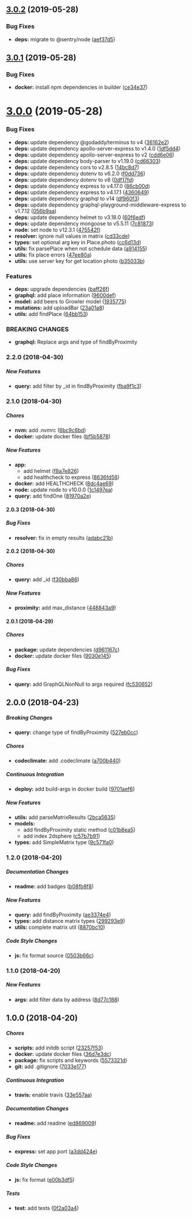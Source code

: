 ## [3.0.2](https://github.com/growlerapp/api/compare/v3.0.1...v3.0.2) (2019-05-28)


### Bug Fixes

* **deps:** migrate to @sentry/node ([aef37d5](https://github.com/growlerapp/api/commit/aef37d5))

## [3.0.1](https://github.com/growlerapp/api/compare/v3.0.0...v3.0.1) (2019-05-28)


### Bug Fixes

* **docker:** install npm dependencies in builder ([ce34e37](https://github.com/growlerapp/api/commit/ce34e37))

# [3.0.0](https://github.com/growlerapp/api/compare/v2.2.0...v3.0.0) (2019-05-28)


### Bug Fixes

* **deps:** update dependency @godaddy/terminus to v4 ([36162e2](https://github.com/growlerapp/api/commit/36162e2))
* **deps:** update dependency apollo-server-express to v1.4.0 ([1df5dd4](https://github.com/growlerapp/api/commit/1df5dd4))
* **deps:** update dependency apollo-server-express to v2 ([cdd6e06](https://github.com/growlerapp/api/commit/cdd6e06))
* **deps:** update dependency body-parser to v1.19.0 ([cd66303](https://github.com/growlerapp/api/commit/cd66303))
* **deps:** update dependency cors to v2.8.5 ([14bc8d7](https://github.com/growlerapp/api/commit/14bc8d7))
* **deps:** update dependency dotenv to v6.2.0 ([f0dd736](https://github.com/growlerapp/api/commit/f0dd736))
* **deps:** update dependency dotenv to v8 ([0df17fd](https://github.com/growlerapp/api/commit/0df17fd))
* **deps:** update dependency express to v4.17.0 ([86cb00d](https://github.com/growlerapp/api/commit/86cb00d))
* **deps:** update dependency express to v4.17.1 ([4360649](https://github.com/growlerapp/api/commit/4360649))
* **deps:** update dependency graphql to v14 ([df960f3](https://github.com/growlerapp/api/commit/df960f3))
* **deps:** update dependency graphql-playground-middleware-express to v1.7.12 ([056b9aa](https://github.com/growlerapp/api/commit/056b9aa))
* **deps:** update dependency helmet to v3.18.0 ([60f6edf](https://github.com/growlerapp/api/commit/60f6edf))
* **deps:** update dependency mongoose to v5.5.11 ([7c81873](https://github.com/growlerapp/api/commit/7c81873))
* **node:** set node to v12.3.1 ([475542f](https://github.com/growlerapp/api/commit/475542f))
* **resolver:** ignore null values in matrix ([cd33cde](https://github.com/growlerapp/api/commit/cd33cde))
* **types:** set optional arg key in Place.photo ([cc6d13d](https://github.com/growlerapp/api/commit/cc6d13d))
* **utils:** fix parsePlace when not schedule data ([a914155](https://github.com/growlerapp/api/commit/a914155))
* **utils:** fix place errors ([47ee80a](https://github.com/growlerapp/api/commit/47ee80a))
* **utils:** use server key for get location photo ([b35033b](https://github.com/growlerapp/api/commit/b35033b))


### Features

* **deps:** upgrade dependencies ([baff26f](https://github.com/growlerapp/api/commit/baff26f))
* **graphql:** add place information ([9600def](https://github.com/growlerapp/api/commit/9600def))
* **model:** add beers to Growler model ([1935775](https://github.com/growlerapp/api/commit/1935775))
* **mutations:** add uploadBar ([23a01a8](https://github.com/growlerapp/api/commit/23a01a8))
* **utils:** add findPlace ([64bb153](https://github.com/growlerapp/api/commit/64bb153))


### BREAKING CHANGES

* **graphql:** Replace args and type of findByProximity

### 2.2.0 (2018-04-30)

##### New Features

* **query:**  add filter by _id in findByProximity ([fba9f1c3](https://github.com/growlerapp/api/commit/fba9f1c335f56559f86e5be6bb8bb372d81883d5))

### 2.1.0 (2018-04-30)

##### Chores

* **nvm:**  add .nvmrc ([6bc9c6bd](https://github.com/growlerapp/api/commit/6bc9c6bdbc3bb769ad270f9c9e0051a088ea9c8a))
* **docker:**  update docker files ([bf5b5878](https://github.com/growlerapp/api/commit/bf5b587891705c4a91d0ee2d14906bff404d2d7f))

##### New Features

* **app:**
  *  add helmet ([f8a7e826](https://github.com/growlerapp/api/commit/f8a7e82650df22b0dec695f532c66fa276cd114e))
  *  add healthcheck to express ([8636fd56](https://github.com/growlerapp/api/commit/8636fd56bd4063b6c776668dc9e903aa23fb49eb))
* **docker:**  add HEALTHCHECK ([8dc4ae69](https://github.com/growlerapp/api/commit/8dc4ae690349171507b81fb8caec6065f43890d1))
* **node:**  update node to v10.0.0 ([1c1497ea](https://github.com/growlerapp/api/commit/1c1497ea18d806230ed084d03bd64ad98053bcad))
* **query:**  add findOne ([81970a2e](https://github.com/growlerapp/api/commit/81970a2ee731fc92f94b97437c63e83965f65dc1))

#### 2.0.3 (2018-04-30)

##### Bug Fixes

* **resolver:**  fix in empty results ([adabc21b](https://github.com/growlerapp/api/commit/adabc21b850ca54af0b6b0f6e294670946b8c929))

#### 2.0.2 (2018-04-30)

##### Chores

* **query:**  add _id ([f30bba86](https://github.com/growlerapp/api/commit/f30bba86c2a77baf94792acdc074da96202c059d))

##### New Features

* **proximity:**  add max_distance ([448843a9](https://github.com/growlerapp/api/commit/448843a92dc1d15ce466178bba35ec16a2bb5d53))

#### 2.0.1 (2018-04-29)

##### Chores

* **package:**  update dependencies ([d961167c](https://github.com/growlerapp/api/commit/d961167c77aecea8e67bc823d41814cdd71f0a40))
* **docker:**  update docker files ([9030e145](https://github.com/growlerapp/api/commit/9030e145cfbb6f72635dd92bfbc2f10c47929a2a))

##### Bug Fixes

* **query:**  add GraphQLNonNull to args required ([fc530652](https://github.com/growlerapp/api/commit/fc5306522259ee6c275a5412f534dc2c0cfbb5fc))

## 2.0.0 (2018-04-23)

##### Breaking Changes

* **query:**  change type of findByProximity ([527eb0cc](https://github.com/growlerapp/api/commit/527eb0cc5dbfecc31a516eafab702958ab15893d))

##### Chores

* **codeclimate:**  add .codeclimate ([a700b440](https://github.com/growlerapp/api/commit/a700b440ba0cebd78f1ba785a4e7fd1c456bccec))

##### Continuous Integration

* **deploy:**  add build-args in docker build ([9701aef6](https://github.com/growlerapp/api/commit/9701aef6b879d39d75b35a28eac1f67430deada4))

##### New Features

* **utils:**  add parseMatrixResults ([2bca5635](https://github.com/growlerapp/api/commit/2bca5635c9d84ea745d1c010c0dfb23b380c380b))
* **models:**
  *  add findByProximity static method ([c01b8ea5](https://github.com/growlerapp/api/commit/c01b8ea5ad98f6f8dfa8f6e7dd6327d44de9ba64))
  *  add index 2dsphere ([c57b7b91](https://github.com/growlerapp/api/commit/c57b7b91c570e9c3419a4e2b00e6afec5b422525))
* **types:**  add SimpleMatrix type ([9c571fa0](https://github.com/growlerapp/api/commit/9c571fa0ebffc542d54d35879c6ea511a13e1daa))

### 1.2.0 (2018-04-20)

##### Documentation Changes

* **readme:**  add badges ([b08fb8f8](https://github.com/growlerapp/api/commit/b08fb8f89483003eb8b4d6ccbfdfbebc04bd27b6))

##### New Features

* **query:**  add findByProximity ([ae3374e4](https://github.com/growlerapp/api/commit/ae3374e46fc4c715e8454286ace3098ef9fbbde5))
* **types:**  add distance matrix types ([299293e9](https://github.com/growlerapp/api/commit/299293e90d28403accb64a36aae92a5a54b891bb))
* **utils:**  complete matrix util ([8870bc10](https://github.com/growlerapp/api/commit/8870bc102847ad3992ba0bde7f3ba974ad572bd7))

##### Code Style Changes

* **js:**  fix format source ([0503b66c](https://github.com/growlerapp/api/commit/0503b66c608de4e3affec48a124297a141d20d48))

### 1.1.0 (2018-04-20)

##### New Features

* **args:**  add filter data by address ([8d77c188](https://github.com/growlerapp/api/commit/8d77c1881063c82f31876a2674d0b8e419ccad08))

## 1.0.0 (2018-04-20)

##### Chores

* **scripts:**  add initdb script ([23257f53](https://github.com/growlerapp/api/commit/23257f5301798fdb433aeacd8c880acc70496f38))
* **docker:**  update docker files ([36d7e3dc](https://github.com/growlerapp/api/commit/36d7e3dc2fb13c10a31a6cd4e3725cf0ed2ab70b))
* **package:**  fix scripts and keywords ([5573321d](https://github.com/growlerapp/api/commit/5573321d71760abea1c4d3bf2b5f5756925e1f0f))
* **git:**  add .gitignore ([7033e177](https://github.com/growlerapp/api/commit/7033e17706334cf69a2597341f47109f3ed52c09))

##### Continuous Integration

* **travis:**  enable travis ([33e557aa](https://github.com/growlerapp/api/commit/33e557aacec5789ccd011fd2638829e2afc56ff1))

##### Documentation Changes

* **readme:**  add readme ([ed869009](https://github.com/growlerapp/api/commit/ed8690099d7d0422bca0cb8daebd40647abfa47c))

##### Bug Fixes

* **express:**  set app port ([a3dd424e](https://github.com/growlerapp/api/commit/a3dd424e4f0bfcceca2b2b6fbfe27e1162bf266b))

##### Code Style Changes

* **js:**  fix format ([e00b3df5](https://github.com/growlerapp/api/commit/e00b3df50c46aae58b9733f38d114b5c5d52d688))

##### Tests

* **test:**  add tests ([0f2a03a4](https://github.com/growlerapp/api/commit/0f2a03a44dbf6dabd334a614890e6d3792fbc43c))
